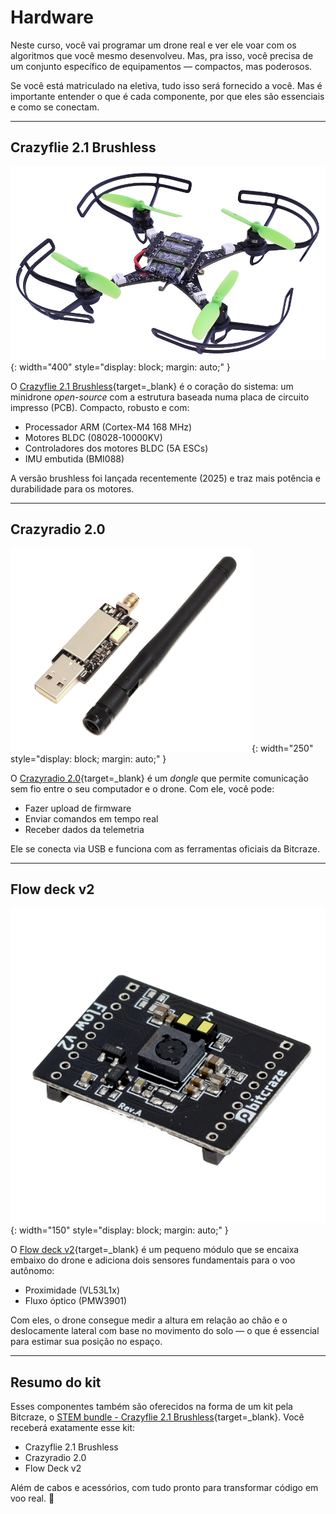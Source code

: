 # Hardware

Neste curso, você vai programar um drone real e ver ele voar com os algoritmos que você mesmo desenvolveu. Mas, pra isso, você precisa de um conjunto específico de equipamentos — compactos, mas poderosos.

Se você está matriculado na eletiva, tudo isso será fornecido a você. Mas é importante entender o que é cada componente, por que eles são essenciais e como se conectam.

---

## Crazyflie 2.1 Brushless

![Crazyflie](images/crazyflie.png){: width="400" style="display: block; margin: auto;" }

O [Crazyflie 2.1 Brushless](https://store.bitcraze.io/products/crazyflie-2-1-brushless){target=_blank} é o coração do sistema: um minidrone *open-source* com a estrutura baseada numa placa de circuito impresso (PCB). Compacto, robusto e com:

- Processador ARM (Cortex-M4 168 MHz)
- Motores BLDC (08028-10000KV)
- Controladores dos motores BLDC (5A ESCs)
- IMU embutida (BMI088)

A versão brushless foi lançada recentemente (2025) e traz mais potência e durabilidade para os motores.

---

## Crazyradio 2.0

![Crazyradio](images/crazyradio.png){: width="250" style="display: block; margin: auto;" }

O [Crazyradio 2.0](https://store.bitcraze.io/products/crazyradio-2-0){target=_blank} é um *dongle* que permite comunicação sem fio entre o seu computador e o drone. Com ele, você pode:

- Fazer upload de firmware
- Enviar comandos em tempo real
- Receber dados da telemetria

Ele se conecta via USB e funciona com as ferramentas oficiais da Bitcraze.

---

## Flow deck v2

![Flow deck](images/flow_deck.png){: width="150" style="display: block; margin: auto;" }

O [Flow deck v2](https://store.bitcraze.io/collections/decks/products/flow-deck-v2){target=_blank} é um pequeno módulo que se encaixa embaixo do drone e adiciona dois sensores fundamentais para o voo autônomo:

- Proximidade (VL53L1x)
- Fluxo óptico (PMW3901)

Com eles, o drone consegue medir a altura em relação ao chão e o deslocamente lateral com base no movimento do solo — o que é essencial para estimar sua posição no espaço.

--- 

## Resumo do kit

Esses componentes também são oferecidos na forma de um kit pela Bitcraze, o [STEM bundle - Crazyflie 2.1 Brushless](https://store.bitcraze.io/collections/bundles/products/stem-bundle-crazyflie-2-1-brushless){target=_blank}. Você receberá exatamente esse kit:

- Crazyflie 2.1 Brushless  
- Crazyradio 2.0  
- Flow Deck v2  

Além de cabos e acessórios, com tudo pronto para transformar código em voo real. 🚀